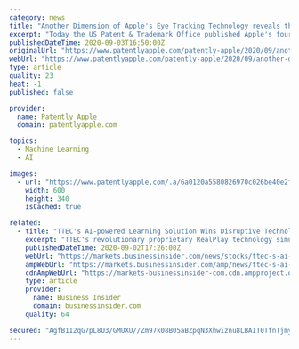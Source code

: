 ```yaml
---
category: news
title: "Another Dimension of Apple's Eye Tracking Technology reveals the use of Biometrics and Machine Learning"
excerpt: "Today the US Patent & Trademark Office published Apple's fourth patent application relating to eye tracking for 2020 alone. Today's patent introduces us to how an eye tracking system is able to obtain biometrics of a user using event camera data and then adjust the brightness of the imagery generated onto the HMD display and more."
publishedDateTime: 2020-09-03T16:50:00Z
originalUrl: "https://www.patentlyapple.com/patently-apple/2020/09/another-dimension-of-apples-eye-tracking-technology-reveals-the-use-of-biometrics-and-machine-learning.html"
webUrl: "https://www.patentlyapple.com/patently-apple/2020/09/another-dimension-of-apples-eye-tracking-technology-reveals-the-use-of-biometrics-and-machine-learning.html"
type: article
quality: 23
heat: -1
published: false

provider:
  name: Patently Apple
  domain: patentlyapple.com

topics:
  - Machine Learning
  - AI

images:
  - url: "https://www.patentlyapple.com/.a/6a0120a5580826970c026be40e2fb7200d-600wi"
    width: 600
    height: 340
    isCached: true

related:
  - title: "TTEC's AI-powered Learning Solution Wins Disruptive Technology of the Year Award"
    excerpt: "TTEC's revolutionary proprietary RealPlay technology simulates real-world customer scenarios that associates experience before they take live calls A mix of AI-powered bot, interactive digital sandbox,"
    publishedDateTime: 2020-09-02T17:26:00Z
    webUrl: "https://markets.businessinsider.com/news/stocks/ttec-s-ai-powered-learning-solution-wins-disruptive-technology-of-the-year-award-1029557468"
    ampWebUrl: "https://markets.businessinsider.com/amp/news/ttec-s-ai-powered-learning-solution-wins-disruptive-technology-of-the-year-award-1029557468"
    cdnAmpWebUrl: "https://markets-businessinsider-com.cdn.ampproject.org/c/s/markets.businessinsider.com/amp/news/ttec-s-ai-powered-learning-solution-wins-disruptive-technology-of-the-year-award-1029557468"
    type: article
    provider:
      name: Business Insider
      domain: businessinsider.com
    quality: 64

secured: "AgfB1I2qG7pL8U3/GMUXU//Zm97k08B05aBZpqN3Xhwiznu8LBAIT0TfnTjmyIwQ0UcdMlNTwNii96kBWTeVeW4/7+lWeak55RZPrISIwpepzgMwnk2HvCMmBwL9A1gDeMBHTITP9tXfp7msDwOW/JqXC5DYQoNyinSCRUPy5S+E8HSgy0pUnd4M9h8qLVsjJreM7wE0BCfLWXyD933yinRzeJvXhvLc0sr2SEIGvIAZlU8E12Bh0vVDiJs+at2KOykPMypNLtp9kafxFGiZQtdpB+IvsERq1nBGtljZ+muKG8n3ktp+84SIdGRJzikhmSapbYWi5k4aE3nAhUu2WFUK43wogeJJU0ZPeuGUQ7o=;O9ptl6YqfBWOpXCTIfA/Sg=="
---
```


